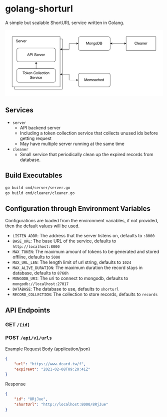 # golang-shorturl

A simple but scalable ShortURL service written in Golang.

![](images/arch.jpg)

## Services
* `server`
    - API backend server
    - Including a token collection service that collects unused ids before getting request
    - May have multiple server running at the same time
* `cleaner`
    - Small service that periodically clean up the expired records from database.

## Build Executables
```sh
go build cmd/server/server.go
go build cmd/cleaner/cleaner.go
```

## Configuration through Environment Variables
Configurations are loaded from the environment variables, if not provided, then the default values will be used.
* `LISTEN_ADDR`: The address that the server listens on, defaults to `:8000`
* `BASE_URL`: The base URL of the service, defaults to `http://localhost:8000`
* `MAX_TOKEN`: The maximum amount of tokens to be generated and stored offline, defaults to `5000`
* `MAX_URL_LEN`: The length limit of url string, defaults to `1024`
* `MAX_ALIVE_DURATION`: The maximum duration the record stays in database, defaults to `8760h`
* `MONGODB_URI`: The uri to connect to mongodb, defaults to `mongodb://localhost:27017`
* `DATABASE`: The database to use, defaults to `shorturl`
* `RECORD_COLLECTION`: The collection to store records, defaults to `records`

## API Endpoints
### GET `/{id}`
### POST `/api/v1/urls`
Example Request Body (application/json)
```json
{
    "url": "https://www.dcard.tw/f",
    "expireAt": "2021-02-08T09:20:41Z"
}
```
Response
```json
{
    "id": "8RjJue",
    "shortUrl": "http://localhost:8000/8RjJue"
}
```